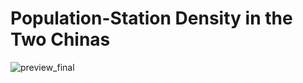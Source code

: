 # Population-Station Density in the Two Chinas

![preview_final](https://github.com/user-attachments/assets/8d72d191-9a08-4235-a6b2-7a4de2cbbb73)
